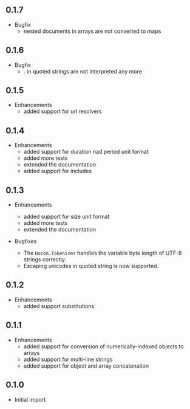 ## 0.1.7
* Bugfix
    * nested documents in arrays are not converted to maps
    
## 0.1.6
* Bugfix
    * . in quoted strings are not interpreted any more
    
## 0.1.5
* Enhancements
    * added support for url resolvers

## 0.1.4

* Enhancements
    * added support for duration nad period unit format
    * added more tests 
    * extended the documentation
    * added support for includes 
        
## 0.1.3

* Enhancements
    * added support for size unit format
    * added more tests 
    * extended the documentation 

* Bugfixes
    * The `Hocon.Tokenizer` handles the variable byte length of UTF-8 strings correctly.
    * Escaping unicodes in quoted string is now supported.
        
## 0.1.2

* Enhancements
    * added support substitutions
    
## 0.1.1

* Enhancements
    * added support for conversion of numerically-indexed objects to arrays
    * added support for multi-line strings
    * added support for object and array concatenation

## 0.1.0

* Initial import    